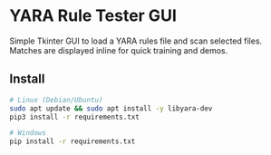 # YARA Rule Tester GUI

Simple Tkinter GUI to load a YARA rules file and scan selected files.  
Matches are displayed inline for quick training and demos.

## Install
```bash
# Linux (Debian/Ubuntu)
sudo apt update && sudo apt install -y libyara-dev
pip3 install -r requirements.txt

# Windows
pip install -r requirements.txt

